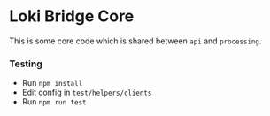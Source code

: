 # Loki Bridge Core

This is some core code which is shared between `api` and `processing`.

### Testing

- Run `npm install`
- Edit config in `test/helpers/clients`
- Run `npm run test`

